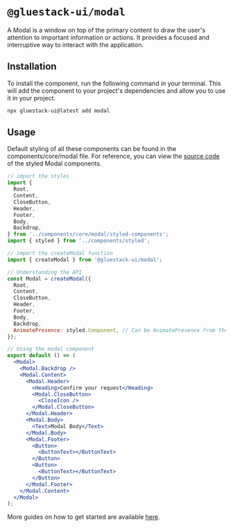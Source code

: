 # `@gluestack-ui/modal`

A Modal is a window on top of the primary content to draw the user's attention to important information or actions. It provides a focused and interruptive way to interact with the application.

## Installation

To install the component, run the following command in your terminal. This will add the component to your project's dependencies and allow you to use it in your project.

```sh
npx gluestack-ui@latest add modal
```

## Usage

Default styling of all these components can be found in the components/core/modal file. For reference, you can view the [source code](https://github.com/gluestack/gluestack-ui/blob/main/example/storybook/src/ui-components/Modal/styled-components/index.tsx) of the styled Modal components.

```jsx
// import the styles
import {
  Root,
  Content,
  CloseButton,
  Header,
  Footer,
  Body,
  Backdrop,
} from '../components/core/modal/styled-components';
import { styled } from '../components/styled';

// import the createModal function
import { createModal } from '@gluestack-ui/modal';

// Understanding the API
const Modal = createModal({
  Root,
  Content,
  CloseButton,
  Header,
  Footer,
  Body,
  Backdrop,
  AnimatePresence: styled.Component, // Can be AnimatePresence from the library you are using
});

// Using the modal component
export default () => (
  <Modal>
    <Modal.Backdrop />
    <Modal.Content>
      <Modal.Header>
        <Heading>Confirm your request</Heading>
        <Modal.CloseButton>
          <CloseIcon />
        </Modal.CloseButton>
      </Modal.Header>
      <Modal.Body>
        <Text>Modal Body</Text>
      </Modal.Body>
      <Modal.Footer>
        <Button>
          <ButtonText></ButtonText>
        </Button>
        <Button>
          <ButtonText></ButtonText>
        </Button>
      </Modal.Footer>
    </Modal.Content>
  </Modal>
);
```

More guides on how to get started are available
[here](https://ui.gluestack.io/docs/).
